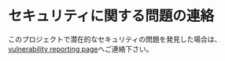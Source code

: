 # セキュリティに関する問題の連絡
このプロジェクトで潜在的なセキュリティの問題を発見した場合は、 [vulnerability reporting page](http://aws.amazon.com/security/vulnerability-reporting/)へご連絡下さい。